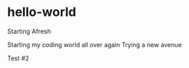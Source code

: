# hello-world
Starting Afresh

Starting my coding world all over again
Trying a new avenue

Test #2
